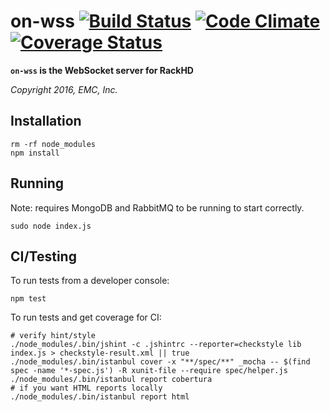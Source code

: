 # on-wss [![Build Status](https://travis-ci.org/RackHD/on-wss.svg?branch=master)](https://travis-ci.org/RackHD/on-wss) [![Code Climate](https://codeclimate.com/github/RackHD/on-wss/badges/gpa.svg)](https://codeclimate.com/github/RackHD/on-wss) [![Coverage Status](https://coveralls.io/repos/github/RackHD/on-wss/badge.svg?branch=master)](https://coveralls.io/github/RackHD/on-wss?branch=master)

__`on-wss` is the WebSocket server for RackHD__

_Copyright 2016, EMC, Inc._

## Installation

    rm -rf node_modules
    npm install

## Running

Note: requires MongoDB and RabbitMQ to be running to start correctly.

    sudo node index.js

## CI/Testing

To run tests from a developer console:

    npm test

To run tests and get coverage for CI:

    # verify hint/style
    ./node_modules/.bin/jshint -c .jshintrc --reporter=checkstyle lib index.js > checkstyle-result.xml || true
    ./node_modules/.bin/istanbul cover -x "**/spec/**" _mocha -- $(find spec -name '*-spec.js') -R xunit-file --require spec/helper.js
    ./node_modules/.bin/istanbul report cobertura
    # if you want HTML reports locally
    ./node_modules/.bin/istanbul report html
